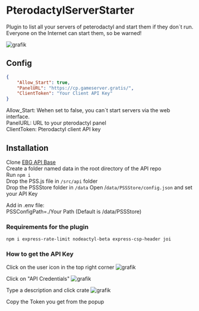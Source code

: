 # PterodactylServerStarter
Plugin to list all your servers of peterodactyl and start them if they don´t run.  
Everyone on the Internet can start them, so be warned!  

![grafik](https://user-images.githubusercontent.com/35345288/116951454-320a5600-ac88-11eb-9d8a-c30a26021fe0.png)

## Config
```json
{
    "Allow_Start": true,
    "PanelURL": "https://cp.gameserver.gratis/",
    "ClientToken": "Your Client API Key"
}
```
  
Allow_Start: Wehen set to false, you can´t start servers via the web interface.  
PanelURL: URL to your pterodactyl panel  
ClientToken: Pterodactyl client API key  

## Installation
Clone [EBG API Base](https://github.com/EBG-PW/EBG-API-Base)  
Create a folder named data in the root directory of the API repo  
Run `npm i`  
Drop the PSS.js file in `/src/api` folder  
Drop the PSSStore folder in `/data` 
Open /`data/PSSStore/config.json` and set your API Key  

Add in .env file:  
PSSConfigPath=./Your Path (Default is /data/PSSStore)  
  
### Requirements for the plugin
`npm i express-rate-limit nodeactyl-beta express-csp-header joi` 

### How to get the API Key
Click on the user icon in the top right corner
![grafik](https://user-images.githubusercontent.com/35345288/116950849-99270b00-ac86-11eb-8908-dd1ed3f692a8.png)
  
Click on "API Credentials"
![grafik](https://user-images.githubusercontent.com/35345288/116950936-cd9ac700-ac86-11eb-90ee-266e85ecac99.png)
  
Type a description and click crate
![grafik](https://user-images.githubusercontent.com/35345288/116951014-13578f80-ac87-11eb-8f36-f76705ba445b.png)
  
Copy the Token you get from the popup
